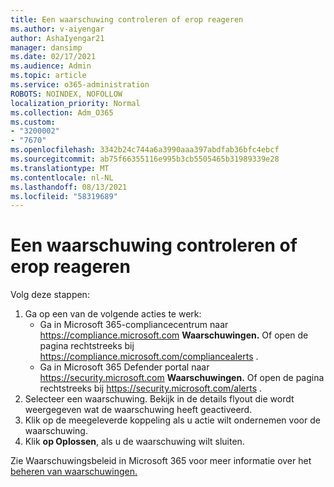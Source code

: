```yaml
---
title: Een waarschuwing controleren of erop reageren
ms.author: v-aiyengar
author: AshaIyengar21
manager: dansimp
ms.date: 02/17/2021
ms.audience: Admin
ms.topic: article
ms.service: o365-administration
ROBOTS: NOINDEX, NOFOLLOW
localization_priority: Normal
ms.collection: Adm_O365
ms.custom:
- "3200002"
- "7670"
ms.openlocfilehash: 3342b24c744a6a3990aaa397abdfab36bfc4ebcf
ms.sourcegitcommit: ab75f66355116e995b3cb5505465b31989339e28
ms.translationtype: MT
ms.contentlocale: nl-NL
ms.lasthandoff: 08/13/2021
ms.locfileid: "58319689"
---
```

# <a name="review-or-act-on-an-alert"></a>Een waarschuwing controleren of erop reageren

Volg deze stappen:

1. Ga op een van de volgende acties te werk:
   - Ga in Microsoft 365-compliancecentrum naar <https://compliance.microsoft.com> **Waarschuwingen.** Of open de pagina rechtstreeks bij <https://compliance.microsoft.com/compliancealerts> .
   - Ga in Microsoft 365 Defender portal naar <https://security.microsoft.com> **Waarschuwingen.** Of open de pagina rechtstreeks bij <https://security.microsoft.com/alerts> .
2. Selecteer een waarschuwing. Bekijk in de details flyout die wordt weergegeven wat de waarschuwing heeft geactiveerd.
3. Klik op de meegeleverde koppeling als u actie wilt ondernemen voor de waarschuwing.
4. Klik **op Oplossen**, als u de waarschuwing wilt sluiten.

Zie Waarschuwingsbeleid in Microsoft 365 voor meer informatie over het [beheren van waarschuwingen.](https://docs.microsoft.com/microsoft-365/compliance/alert-policies)
